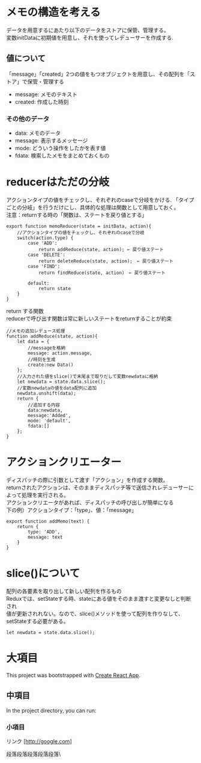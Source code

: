 # メモの構造を考える
データを用意するにあたり以下のデータをストアに保管、管理する。  
変数initDataに初期値を用意し、それを使ってレデューサーを作成する. 
## 値について
「message」「created」2つの値をもつオブジェクトを用意し、その配列を「ストア」で保管・管理する
- message: メモのテキスト
- created: 作成した時刻

### その他のデータ
- data: メモのデータ
- message: 表示するメッセージ
- mode: どういう操作をしたかを表す値
- fdata: 検索したメモをまとめておくもの

# reducerはただの分岐
アクションタイプの値をチェックし、それぞれのcaseで分岐をかける. 
「タイプごとの分岐」を行うだけにし、具体的な処理は関数として用意しておく。  
注意：returnする時の「関数は、ステートを戻り値とする」
```
export function memoReducer(state = initData, action){
    //アクションタイプの値をチェックし、それぞれのcaseで分岐
    switch(action.type) {
        case 'ADD':
            return addReduce(state, action); ← 戻り値ステート
        case 'DELETE':
            return deleteReduce(state, action);　← 戻り値ステート
        case 'FIND':
            return findReduce(state, action)　← 戻り値ステート
        
        default:
            return state
    }
}
```
return する関数<br>
reducerで呼び出す関数は常に新しいステートをreturnすることが約束
```
//メモの追加レデュース処理
function addReduce(state, action){
    let data = {
        //messageを格納
        message: action.message,
        //時刻を生成
        create:new Data()
    };
    //入力された値をslice()で末尾まで取りだして変数newdataに格納
    let newdata = state.data.slice();
    //変数newdataの値をdata配列に追加
    newdata.unshift(data);
    return {
        //追加する内容
        data:newdata,
        message:'Added',
        mode: 'default',
        fdata:[]
    };
}
```
# アクションクリエーター
ディスパッチの際に引数として渡す「アクション」を作成する関数。<br>
returnされたアクションは、そのままディスパッチ等で送信されレデューサーによって処理を実行される。<br>
アクションクリエータがあれば、ディスパッチの呼び出しが簡単になる<br>
下の例）アクションタイプ：「type」、値：「message」<br>

```
export function addMemo(text) {
    return {
        type: 'ADD',
        message: text
    }
}
```

# slice()について
配列の各要素を取り出して新しい配列を作るもの<br>
Reduxでは、setStateする時、stateにある値をそのまま渡すと変更なしと判断され<br>
値が更新されれない。なので、slice()メソッドを使って配列を作りなして、setStateする必要がある。
````
let newdata = state.data.slice();
````
















# 大項目

This project was bootstrapped with [Create React App](https://github.com/facebook/create-react-app).

## 中項目

In the project directory, you can run:

### 小項目

リンク [http://google.com]

段落段落段落段落段落\

